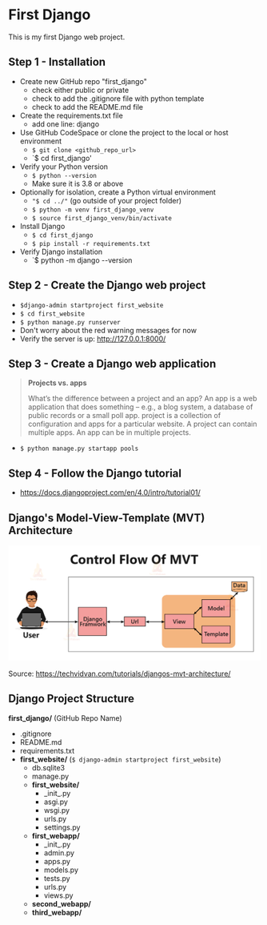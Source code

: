 # First Django 
This is my first Django web project.

## Step 1 - Installation

- Create new GitHub repo "first_django"
  - check either public or private
  - check to add the .gitignore file with python template
  - check to add the README.md file 
- Create the requirements.txt file
  - add one line: django
- Use GitHub CodeSpace or clone the project to the local or host environment
  - `$ git clone <github_repo_url>`
  - `$ cd first_django'
- Verify your Python version
  - `$ python --version`
  - Make sure it is 3.8 or above
- Optionally for isolation, create a Python virtual environment
  - `"$ cd ../"` (go outside of your project folder)
  - `$ python -m venv first_django_venv`
  - `$ source first_django_venv/bin/activate` 
- Install Django
  - `$ cd first_django`
  - `$ pip install -r requirements.txt`
- Verify Django installation
  - `$ python -m django --version

## Step 2 - Create the Django web project

- `$django-admin startproject first_website`
- `$ cd first_website`
- `$ python manage.py runserver`
- Don't worry about the red warning messages for now
- Verify the server is up: http://127.0.0.1:8000/ 
  
## Step 3 - Create a Django web application 

> **Projects vs. apps**
>
> What’s the difference between a project and an app? An app is a web application 
> that does something – e.g., a blog system, a database of public records or a small 
> poll app. project is a collection of configuration and apps for a particular website.
> A project can contain multiple apps. An app can be in multiple projects.

- `$ python manage.py startapp pools`
## Step 4 - Follow the Django tutorial

- https://docs.djangoproject.com/en/4.0/intro/tutorial01/


## Django's Model-View-Template (MVT) Architecture

![](django_mvt.jpg)

Source: https://techvidvan.com/tutorials/djangos-mvt-architecture/

## Django Project Structure

**first_django/** (GitHub Repo Name)
- .gitignore
- README.md
- requirements.txt
- **first_website/** (`$ django-admin startproject first_website`)
  - db.sqlite3
  - manage.py
  - **first_website/**
    - \_init\_.py
    - asgi.py
    - wsgi.py
    - urls.py
    - settings.py
  - **first_webapp/**
    - \_init\_.py
    - admin.py
    - apps.py
    - models.py
    - tests.py
    - urls.py
    - views.py
  - **second_webapp/**
  - **third_webapp/**     